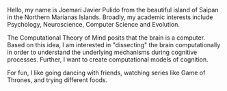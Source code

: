 

<!---
jpulido12/jpulido12 is a ✨ special ✨ repository because its `README.md` (this file) appears on your GitHub profile.
You can click the Preview link to take a look at your changes.
--->
Hello, my name is Joemari Javier Pulido from the beautiful island of Saipan in the Northern Marianas Islands. Broadly, my academic interests include Psychology, Neuroscience, Computer Science and Evolution. 

The Computational Theory of Mind posits that the brain is a computer. Based on this idea, I am interested in "dissecting" the brain computationally in order to understand the underlying mechanisms during cognitive processes. Further, I want to create computational models of cognition. 

For fun, I like going dancing with friends, watching series like Game of Thrones, and trying different foods. 

